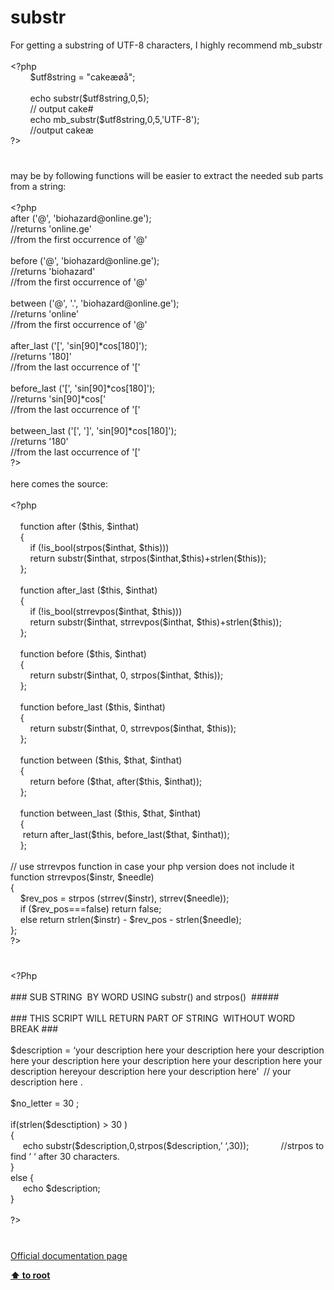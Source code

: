 # substr




<div class="phpcode"><span class="html">
For getting a substring of UTF-8 characters, I highly recommend mb_substr<br><br><span class="default">&lt;?php<br>&#xA0; &#xA0; &#xA0; &#xA0; $utf8string </span><span class="keyword">= </span><span class="string">&quot;cake&#xE6;&#xF8;&#xE5;&quot;</span><span class="keyword">;<br><br>&#xA0; &#xA0; &#xA0; &#xA0; echo </span><span class="default">substr</span><span class="keyword">(</span><span class="default">$utf8string</span><span class="keyword">,</span><span class="default">0</span><span class="keyword">,</span><span class="default">5</span><span class="keyword">);<br>&#xA0; &#xA0; &#xA0; &#xA0; </span><span class="comment">// output cake#<br>&#xA0; &#xA0; &#xA0; &#xA0; </span><span class="keyword">echo </span><span class="default">mb_substr</span><span class="keyword">(</span><span class="default">$utf8string</span><span class="keyword">,</span><span class="default">0</span><span class="keyword">,</span><span class="default">5</span><span class="keyword">,</span><span class="string">&apos;UTF-8&apos;</span><span class="keyword">);<br>&#xA0; &#xA0; &#xA0; &#xA0; </span><span class="comment">//output cake&#xE6;<br></span><span class="default">?&gt;</span>
</span>
</div>
  

#


<div class="phpcode"><span class="html">
may be by following functions will be easier to extract the needed sub parts from a string:<br><br><span class="default">&lt;?php<br>after </span><span class="keyword">(</span><span class="string">&apos;@&apos;</span><span class="keyword">, </span><span class="string">&apos;biohazard@online.ge&apos;</span><span class="keyword">);<br></span><span class="comment">//returns &apos;online.ge&apos;<br>//from the first occurrence of &apos;@&apos;<br><br></span><span class="default">before </span><span class="keyword">(</span><span class="string">&apos;@&apos;</span><span class="keyword">, </span><span class="string">&apos;biohazard@online.ge&apos;</span><span class="keyword">);<br></span><span class="comment">//returns &apos;biohazard&apos;<br>//from the first occurrence of &apos;@&apos;<br><br></span><span class="default">between </span><span class="keyword">(</span><span class="string">&apos;@&apos;</span><span class="keyword">, </span><span class="string">&apos;.&apos;</span><span class="keyword">, </span><span class="string">&apos;biohazard@online.ge&apos;</span><span class="keyword">);<br></span><span class="comment">//returns &apos;online&apos;<br>//from the first occurrence of &apos;@&apos;<br><br></span><span class="default">after_last </span><span class="keyword">(</span><span class="string">&apos;[&apos;</span><span class="keyword">, </span><span class="string">&apos;sin[90]*cos[180]&apos;</span><span class="keyword">);<br></span><span class="comment">//returns &apos;180]&apos;<br>//from the last occurrence of &apos;[&apos;<br><br></span><span class="default">before_last </span><span class="keyword">(</span><span class="string">&apos;[&apos;</span><span class="keyword">, </span><span class="string">&apos;sin[90]*cos[180]&apos;</span><span class="keyword">);<br></span><span class="comment">//returns &apos;sin[90]*cos[&apos;<br>//from the last occurrence of &apos;[&apos;<br><br></span><span class="default">between_last </span><span class="keyword">(</span><span class="string">&apos;[&apos;</span><span class="keyword">, </span><span class="string">&apos;]&apos;</span><span class="keyword">, </span><span class="string">&apos;sin[90]*cos[180]&apos;</span><span class="keyword">);<br></span><span class="comment">//returns &apos;180&apos;<br>//from the last occurrence of &apos;[&apos;<br></span><span class="default">?&gt;<br></span><br>here comes the source:<br><br><span class="default">&lt;?php<br><br>&#xA0; &#xA0; </span><span class="keyword">function </span><span class="default">after </span><span class="keyword">(</span><span class="default">$this</span><span class="keyword">, </span><span class="default">$inthat</span><span class="keyword">)<br>&#xA0; &#xA0; {<br>&#xA0; &#xA0; &#xA0; &#xA0; if (!</span><span class="default">is_bool</span><span class="keyword">(</span><span class="default">strpos</span><span class="keyword">(</span><span class="default">$inthat</span><span class="keyword">, </span><span class="default">$this</span><span class="keyword">)))<br>&#xA0; &#xA0; &#xA0; &#xA0; return </span><span class="default">substr</span><span class="keyword">(</span><span class="default">$inthat</span><span class="keyword">, </span><span class="default">strpos</span><span class="keyword">(</span><span class="default">$inthat</span><span class="keyword">,</span><span class="default">$this</span><span class="keyword">)+</span><span class="default">strlen</span><span class="keyword">(</span><span class="default">$this</span><span class="keyword">));<br>&#xA0; &#xA0; };<br><br>&#xA0; &#xA0; function </span><span class="default">after_last </span><span class="keyword">(</span><span class="default">$this</span><span class="keyword">, </span><span class="default">$inthat</span><span class="keyword">)<br>&#xA0; &#xA0; {<br>&#xA0; &#xA0; &#xA0; &#xA0; if (!</span><span class="default">is_bool</span><span class="keyword">(</span><span class="default">strrevpos</span><span class="keyword">(</span><span class="default">$inthat</span><span class="keyword">, </span><span class="default">$this</span><span class="keyword">)))<br>&#xA0; &#xA0; &#xA0; &#xA0; return </span><span class="default">substr</span><span class="keyword">(</span><span class="default">$inthat</span><span class="keyword">, </span><span class="default">strrevpos</span><span class="keyword">(</span><span class="default">$inthat</span><span class="keyword">, </span><span class="default">$this</span><span class="keyword">)+</span><span class="default">strlen</span><span class="keyword">(</span><span class="default">$this</span><span class="keyword">));<br>&#xA0; &#xA0; };<br><br>&#xA0; &#xA0; function </span><span class="default">before </span><span class="keyword">(</span><span class="default">$this</span><span class="keyword">, </span><span class="default">$inthat</span><span class="keyword">)<br>&#xA0; &#xA0; {<br>&#xA0; &#xA0; &#xA0; &#xA0; return </span><span class="default">substr</span><span class="keyword">(</span><span class="default">$inthat</span><span class="keyword">, </span><span class="default">0</span><span class="keyword">, </span><span class="default">strpos</span><span class="keyword">(</span><span class="default">$inthat</span><span class="keyword">, </span><span class="default">$this</span><span class="keyword">));<br>&#xA0; &#xA0; };<br><br>&#xA0; &#xA0; function </span><span class="default">before_last </span><span class="keyword">(</span><span class="default">$this</span><span class="keyword">, </span><span class="default">$inthat</span><span class="keyword">)<br>&#xA0; &#xA0; {<br>&#xA0; &#xA0; &#xA0; &#xA0; return </span><span class="default">substr</span><span class="keyword">(</span><span class="default">$inthat</span><span class="keyword">, </span><span class="default">0</span><span class="keyword">, </span><span class="default">strrevpos</span><span class="keyword">(</span><span class="default">$inthat</span><span class="keyword">, </span><span class="default">$this</span><span class="keyword">));<br>&#xA0; &#xA0; };<br><br>&#xA0; &#xA0; function </span><span class="default">between </span><span class="keyword">(</span><span class="default">$this</span><span class="keyword">, </span><span class="default">$that</span><span class="keyword">, </span><span class="default">$inthat</span><span class="keyword">)<br>&#xA0; &#xA0; {<br>&#xA0; &#xA0; &#xA0; &#xA0; return </span><span class="default">before </span><span class="keyword">(</span><span class="default">$that</span><span class="keyword">, </span><span class="default">after</span><span class="keyword">(</span><span class="default">$this</span><span class="keyword">, </span><span class="default">$inthat</span><span class="keyword">));<br>&#xA0; &#xA0; };<br><br>&#xA0; &#xA0; function </span><span class="default">between_last </span><span class="keyword">(</span><span class="default">$this</span><span class="keyword">, </span><span class="default">$that</span><span class="keyword">, </span><span class="default">$inthat</span><span class="keyword">)<br>&#xA0; &#xA0; {<br>&#xA0; &#xA0;&#xA0; return </span><span class="default">after_last</span><span class="keyword">(</span><span class="default">$this</span><span class="keyword">, </span><span class="default">before_last</span><span class="keyword">(</span><span class="default">$that</span><span class="keyword">, </span><span class="default">$inthat</span><span class="keyword">));<br>&#xA0; &#xA0; };<br><br></span><span class="comment">// use strrevpos function in case your php version does not include it<br></span><span class="keyword">function </span><span class="default">strrevpos</span><span class="keyword">(</span><span class="default">$instr</span><span class="keyword">, </span><span class="default">$needle</span><span class="keyword">)<br>{<br>&#xA0; &#xA0; </span><span class="default">$rev_pos </span><span class="keyword">= </span><span class="default">strpos </span><span class="keyword">(</span><span class="default">strrev</span><span class="keyword">(</span><span class="default">$instr</span><span class="keyword">), </span><span class="default">strrev</span><span class="keyword">(</span><span class="default">$needle</span><span class="keyword">));<br>&#xA0; &#xA0; if (</span><span class="default">$rev_pos</span><span class="keyword">===</span><span class="default">false</span><span class="keyword">) return </span><span class="default">false</span><span class="keyword">;<br>&#xA0; &#xA0; else return </span><span class="default">strlen</span><span class="keyword">(</span><span class="default">$instr</span><span class="keyword">) - </span><span class="default">$rev_pos </span><span class="keyword">- </span><span class="default">strlen</span><span class="keyword">(</span><span class="default">$needle</span><span class="keyword">);<br>};<br></span><span class="default">?&gt;</span>
</span>
</div>
  

#


<div class="phpcode"><span class="html">
<span class="default">&lt;?Php <br><br></span><span class="comment">### SUB STRING&#xA0; BY WORD USING substr() and strpos()&#xA0; #####<br><br>### THIS SCRIPT WILL RETURN PART OF STRING&#xA0; WITHOUT WORD BREAK ###<br><br></span><span class="default">$description </span><span class="keyword">= </span><span class="default">&#x2018;your description here your description here your description here your description here your description here your description here your description hereyour description here your description here&#x2019;&#xA0; </span><span class="comment">// your description here .<br><br></span><span class="default">$no_letter </span><span class="keyword">= </span><span class="default">30 </span><span class="keyword">;<br><br>if(</span><span class="default">strlen</span><span class="keyword">(</span><span class="default">$desctiption</span><span class="keyword">) &gt; </span><span class="default">30 </span><span class="keyword">)<br>{<br>&#xA0; &#xA0;&#xA0; echo </span><span class="default">substr</span><span class="keyword">(</span><span class="default">$description</span><span class="keyword">,</span><span class="default">0</span><span class="keyword">,</span><span class="default">strpos</span><span class="keyword">(</span><span class="default">$description</span><span class="keyword">,</span><span class="default">&#x2019; &#x2018;</span><span class="keyword">,</span><span class="default">30</span><span class="keyword">));&#xA0; &#xA0; &#xA0; &#xA0; &#xA0; &#xA0;&#xA0; </span><span class="comment">//strpos to find &#x2018; &#x2018; after 30 characters.<br></span><span class="keyword">}<br>else {<br>&#xA0; &#xA0;&#xA0; echo </span><span class="default">$description</span><span class="keyword">;<br>}<br><br></span><span class="default">?&gt;</span>
</span>
</div>
  

#

[Official documentation page](https://www.php.net/manual/en/function.substr.php)

**[⬆ to root](/)**